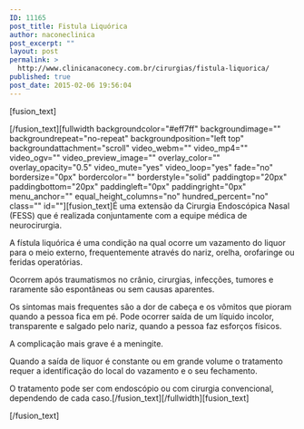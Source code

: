 ```yaml
---
ID: 11165
post_title: Fistula Liquórica
author: naconeclinica
post_excerpt: ""
layout: post
permalink: >
  http://www.clinicanaconecy.com.br/cirurgias/fistula-liquorica/
published: true
post_date: 2015-02-06 19:56:04
---
```

[fusion_text]

[/fusion_text][fullwidth backgroundcolor="#eff7ff" backgroundimage="" backgroundrepeat="no-repeat" backgroundposition="left top" backgroundattachment="scroll" video_webm="" video_mp4="" video_ogv="" video_preview_image="" overlay_color="" overlay_opacity="0.5" video_mute="yes" video_loop="yes" fade="no" bordersize="0px" bordercolor="" borderstyle="solid" paddingtop="20px" paddingbottom="20px" paddingleft="0px" paddingright="0px" menu_anchor="" equal_height_columns="no" hundred_percent="no" class="" id=""][fusion_text]É uma extensão da Cirurgia Endoscópica Nasal (FESS) que é realizada conjuntamente com a equipe médica de neurocirurgia.

A fístula liquórica é uma condição na qual ocorre um vazamento do liquor para o meio externo, frequentemente através do nariz, orelha, orofaringe ou feridas operatórias.

Ocorrem após traumatismos no crânio, cirurgias, infecções, tumores e raramente são espontâneas ou sem causas aparentes.

Os sintomas mais frequentes são a dor de cabeça e os vômitos que pioram quando a pessoa fica em pé. Pode ocorrer saída de um líquido incolor, transparente e salgado pelo nariz, quando a pessoa faz esforços físicos.

A complicação mais grave é a meningite.

Quando a saída de liquor é constante ou em grande volume o tratamento requer a identificação do local do vazamento e o seu fechamento.

O tratamento pode ser com endoscópio ou com cirurgia convencional, dependendo de cada caso.[/fusion_text][/fullwidth][fusion_text]

[/fusion_text]